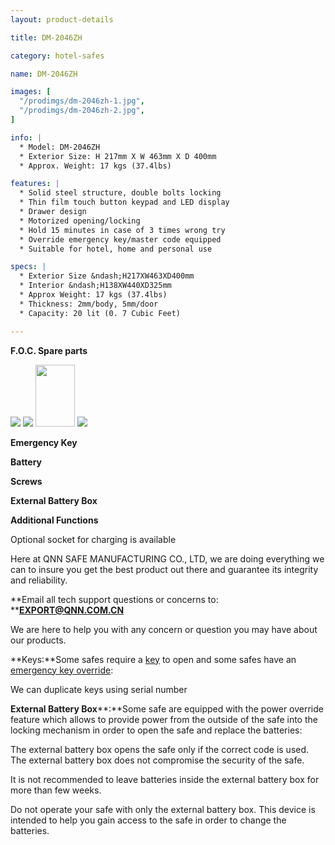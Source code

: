 ```yaml
---
layout: product-details

title: DM-2046ZH

category: hotel-safes

name: DM-2046ZH

images: [
  "/prodimgs/dm-2046zh-1.jpg",
  "/prodimgs/dm-2046zh-2.jpg",
]

info: |
  * Model: DM-2046ZH
  * Exterior Size: H 217mm X W 463mm X D 400mm
  * Approx. Weight: 17 kgs (37.4lbs)

features: |
  * Solid steel structure, double bolts locking
  * Thin film touch button keypad and LED display
  * Drawer design
  * Motorized opening/locking
  * Hold 15 minutes in case of 3 times wrong try
  * Override emergency key/master code equipped
  * Suitable for hotel, home and personal use

specs: |
  * Exterior Size &ndash;H217XW463XD400mm
  * Interior &ndash;H138XW440XD325mm
  * Approx Weight: 17 kgs (37.4lbs)
  * Thickness: 2mm/body, 5mm/door
  * Capacity: 20 lit (0. 7 Cubic Feet)

---
```


**F.O.C. Spare parts**

<img src="{PRODIMGS}/prodimgs/dm-2046zh-3.jpg" />

<img src="{PRODIMGS}/prodimgs/dm-2046zh-4.jpg" />

<img alt="" src="{PRODIMGS}/prodimgs/dm-2046zh-5.jpg" style="width: 63px; height: 99px;" />

<img src="{PRODIMGS}/prodimgs/dm-2046zh-6.jpg" />

**Emergency Key**

**Battery**

**Screws**

**External Battery Box**

**Additional Functions**

Optional socket for charging is available

Here at QNN SAFE MANUFACTURING CO., LTD, we are doing everything we can to insure you get the best product out there and guarantee its integrity and reliability.

**Email all tech support questions or concerns to: ****<a href="mailto:EXPORT@QNN.COM.CN">EXPORT@QNN.COM.CN</a>**

We are here to help you with any concern or question you may have about our products.

**Keys:**Some safes require a <a href="http://www.protexsafe.com/Articles.asp?ID=319" target="_blank">key</a> to open and some safes have an <a href="http://www.protexsafe.com/Articles.asp?ID=320" target="_blank">emergency key override</a>:

We can duplicate keys using serial number

**External Battery Box****:**Some safe are equipped with the power override feature which allows to provide power from the outside of the safe into the locking mechanism in order to open the safe and replace the batteries:

The external battery box opens the safe only if the correct code is used. The external battery box does not compromise the security of the safe.

It is not recommended to leave batteries inside the external battery box for more than few weeks.

Do not operate your safe with only the external battery box. This device is intended to help you gain access to the safe in order to change the batteries.
